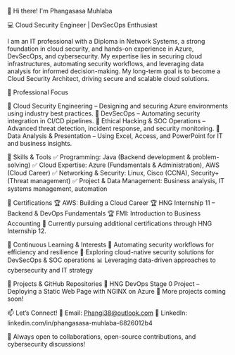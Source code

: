 👋 Hi there! I'm Phangasasa Muhlaba

💻 Cloud Security Engineer | DevSecOps Enthusiast

I am an IT professional with a Diploma in Network Systems, a strong foundation in cloud security, and hands-on experience in Azure, DevSecOps, and cybersecurity. My expertise lies in securing cloud infrastructures, automating security workflows, and leveraging data analysis for informed decision-making. My long-term goal is to become a Cloud Security Architect, driving secure and scalable cloud solutions.

💼 Professional Focus

🔹 Cloud Security Engineering – Designing and securing Azure environments using industry best practices.
🔹 DevSecOps – Automating security integration in CI/CD pipelines.
🔹 Ethical Hacking & SOC Operations – Advanced threat detection, incident response, and security monitoring.
🔹 Data Analysis & Presentation – Using Excel, Access, and PowerPoint for IT and business insights.

🔧 Skills & Tools
✅ Programming: Java (Backend development & problem-solving)
✅ Cloud Expertise: Azure (Fundamentals & Administration), AWS (Cloud Career)
✅ Networking & Security: Linux, Cisco (CCNA), Security+ (Threat management)
✅ Project & Data Management: Business analysis, IT systems management, automation

📜 Certifications
🏆 AWS: Building a Cloud Career
🏆 HNG Internship 11 – Backend & DevOps Fundamentals
🏆 FMI: Introduction to Business Accounting
📌 Currently pursuing additional certifications through HNG Internship 12.

🌱 Continuous Learning & Interests
🚀 Automating security workflows for efficiency and resilience
🔐 Exploring cloud-native security solutions for DevSecOps & SOC operations
📊 Leveraging data-driven approaches to cybersecurity and IT strategy

📂 Projects & GitHub Repositories
🔗 HNG DevOps Stage 0 Project – Deploying a Static Web Page with NGINX on Azure
🔗 More projects coming soon!

📫 Let’s Connect!
📧 Email: Phangi38@outlook.com
💼 LinkedIn: linkedin.com/in/phangasasa-muhlaba-6826012b4

🚀 Always open to collaborations, open-source contributions, and cybersecurity discussions!
